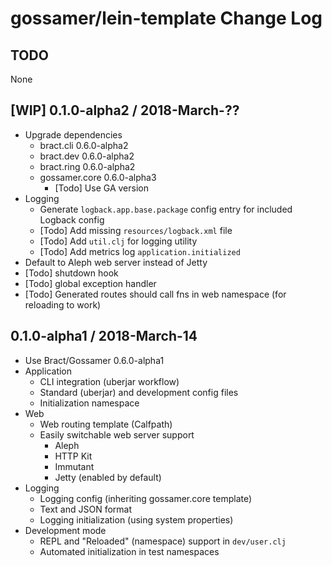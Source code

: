 # gossamer/lein-template Change Log

## TODO

None


## [WIP] 0.1.0-alpha2 / 2018-March-??

- Upgrade dependencies
  - bract.cli  0.6.0-alpha2
  - bract.dev  0.6.0-alpha2
  - bract.ring 0.6.0-alpha2
  - gossamer.core 0.6.0-alpha3
    - [Todo] Use GA version
- Logging
  - Generate `logback.app.base.package` config entry for included Logback config
  - [Todo] Add missing `resources/logback.xml` file
  - [Todo] Add `util.clj` for logging utility
  - [Todo] Add metrics log `application.initialized`
- Default to Aleph web server instead of Jetty
- [Todo] shutdown hook
- [Todo] global exception handler
- [Todo] Generated routes should call fns in web namespace (for reloading to work)


## 0.1.0-alpha1 / 2018-March-14

- Use Bract/Gossamer 0.6.0-alpha1
- Application
  - CLI integration (uberjar workflow)
  - Standard (uberjar) and development config files
  - Initialization namespace
- Web
  - Web routing template (Calfpath)
  - Easily switchable web server support
    - Aleph
    - HTTP Kit
    - Immutant
    - Jetty (enabled by default)
- Logging
  - Logging config (inheriting gossamer.core template)
  - Text and JSON format
  - Logging initialization (using system properties)
- Development mode
  - REPL and "Reloaded" (namespace) support in `dev/user.clj`
  - Automated initialization in test namespaces

